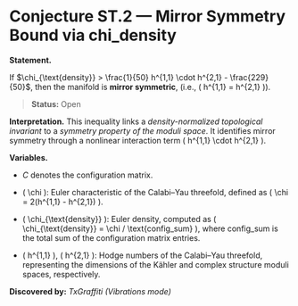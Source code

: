 # Conjecture ST.2 — Mirror Symmetry Bound via chi_density

**Statement.**

If $\chi_{\text{density}} > \frac{1}{50} h^{1,1} \cdot h^{2,1} - \frac{229}{50}$, then the manifold is **mirror symmetric**, (i.e., \( h^{1,1} = h^{2,1} \)).

> **Status:** <span class="badge status-open">Open</span>

**Interpretation.**
This inequality links a *density-normalized topological invariant* to a *symmetry property of the moduli space*. It identifies mirror symmetry through a nonlinear interaction term \( h^{1,1} \cdot h^{2,1} \).

**Variables.**

- $C$ denotes the configuration matrix.

- \( \chi \): Euler characteristic of the Calabi–Yau threefold, defined as \( \chi = 2(h^{1,1} - h^{2,1}) \).

- \( \chi_{\text{density}} \): Euler density, computed as \( \chi_{\text{density}} = \chi / \text{config\_sum} \), where config_sum is the total sum of the configuration matrix entries.

- \( h^{1,1} \), \( h^{2,1} \): Hodge numbers of the Calabi–Yau threefold, representing the dimensions of the Kähler and complex structure moduli spaces, respectively.

**Discovered by:** *TxGraffiti (Vibrations mode)*
